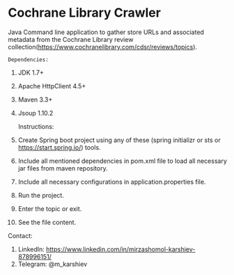 # Cochrane Library Crawler

Java Command line application to gather store URLs and associated metadata
from the Cochrane Library review collection(https://www.cochranelibrary.com/cdsr/reviews/topics).

	Dependencies:
1. JDK 1.7+
2. Apache HttpClient 4.5+
3. Maven 3.3+
4. Jsoup 1.10.2

    Instructions:
1. Create Spring boot project using any of these (spring initializr or sts or https://start.spring.io/) tools. 
2. Include all mentioned dependencies in pom.xml file to load all necessary jar files from maven repository. 
3. Include all necessary configurations in application.properties file. 
4. Run the project.
5. Enter the topic or exit.
6. See the file content.

Contact:
   1. LinkedIn: https://www.linkedin.com/in/mirzashomol-karshiev-878996151/
   2. Telegram: @m_karshiev